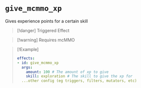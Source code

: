 # `give_mcmmo_xp`

Gives experience points for a certain skill

> [!danger] Triggered Effect

> [!warning] Requires mcMMO

> [!Example]
> ```yaml
> effects:
> - id: give_mcmmo_xp
>   args:
>     amount: 100 # The amount of xp to give
>     skill: exploration # The skill to give the xp for
>   ...other config (eg triggers, filters, mutators, etc)
> ```
